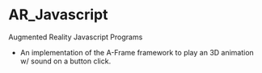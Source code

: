 # AR_Javascript
Augmented Reality Javascript Programs

- An implementation of the A-Frame framework to play an 3D animation w/ sound on a button click.
